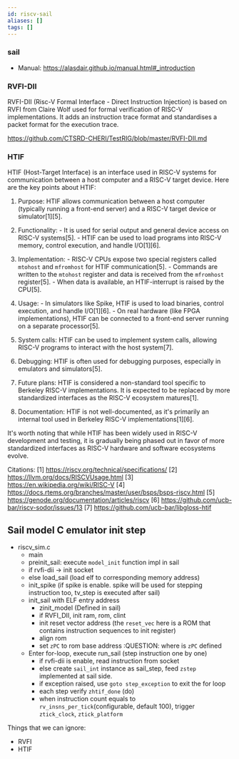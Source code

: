 ```yaml
---
id: riscv-sail
aliases: []
tags: []
---
```


### sail

* Manual: <https://alasdair.github.io/manual.html#_introduction>

### RVFI-DII

RVFI-DII (Risc-V Formal Interface - Direct Instruction Injection) is based on
RVFI from Claire Wolf used for formal verification of RISC-V implementations.
It adds an instruction trace format and standardises a packet format for the
execution trace.

<https://github.com/CTSRD-CHERI/TestRIG/blob/master/RVFI-DII.md>

### HTIF

HTIF (Host-Target Interface) is an interface used in RISC-V systems for
communication between a host computer and a RISC-V target device. Here are the
key points about HTIF:

1. Purpose: HTIF allows communication between a host computer (typically
running a front-end server) and a RISC-V target device or simulator[1][5].

2. Functionality: - It is used for serial output and general device access on
RISC-V systems[5]. - HTIF can be used to load programs into RISC-V memory,
control execution, and handle I/O[1][6].

3. Implementation: - RISC-V CPUs expose two special registers called `mtohost`
and `mfromhost` for HTIF communication[5]. - Commands are written to the
`mtohost` register and data is received from the `mfromhost` register[5]. -
When data is available, an HTIF-interrupt is raised by the CPU[5].

4. Usage: - In simulators like Spike, HTIF is used to load binaries, control
execution, and handle I/O[1][6]. - On real hardware (like FPGA
implementations), HTIF can be connected to a front-end server running on a
separate processor[5].

5. System calls: HTIF can be used to implement system calls, allowing RISC-V
programs to interact with the host system[7].

6. Debugging: HTIF is often used for debugging purposes, especially in
emulators and simulators[5].

7. Future plans: HTIF is considered a non-standard tool specific to Berkeley
RISC-V implementations. It is expected to be replaced by more standardized
interfaces as the RISC-V ecosystem matures[1].

8. Documentation: HTIF is not well-documented, as it's primarily an internal
tool used in Berkeley RISC-V implementations[1][6].

It's worth noting that while HTIF has been widely used in RISC-V development
and testing, it is gradually being phased out in favor of more standardized
interfaces as RISC-V hardware and software ecosystems evolve.

Citations:
[1] https://riscv.org/technical/specifications/
[2] https://llvm.org/docs/RISCVUsage.html
[3] https://en.wikipedia.org/wiki/RISC-V
[4] https://docs.rtems.org/branches/master/user/bsps/bsps-riscv.html
[5] https://genode.org/documentation/articles/riscv
[6] https://github.com/ucb-bar/riscv-sodor/issues/13
[7] https://github.com/ucb-bar/libgloss-htif

## Sail model C emulator init step

- riscv_sim.c
  * main
  * preinit_sail: execute `model_init` function impl in sail
  * if rvfi-dii -> init socket
  * else load_sail (load elf to corresponding memory address)
  * init_spike (if spike is enable. spike will be used for stepping instruction too, tv_step is executed after sail)
  * init_sail with ELF entry address
    * zinit_model (Defined in sail)
    * if RVFI_DII, init ram, rom, clint
    * init reset vector address (the `reset_vec` here is a ROM that contains instruction sequences to init register)
    * align rom
    * set `zPC` to rom base address :QUESTION: where is `zPC` defined
  * Enter for-loop, execute run_sail (step instruction one by one)
    * if rvfi-dii is enable, read instruction from socket
    * else create `sail_int` instance as sail_step, feed `zstep` implemented at sail side.
    * if exception raised, use `goto step_exception` to exit the for loop
    * each step verify `zhtif_done` (do)
    * when instruction count equals to `rv_insns_per_tick`(configurable, default 100), trigger `ztick_clock`, `ztick_platform`

Things that we can ignore:

- RVFI
- HTIF
